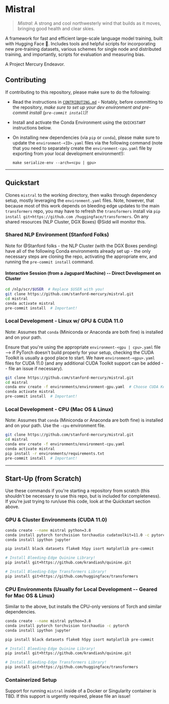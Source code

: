 # Mistral

> *Mistral*: A strong and cool northwesterly wind that builds as it moves, bringing good health and clear skies.

A framework for fast and efficient large-scale language model training, built with Hugging Face :hugs:. Includes tools
and helpful scripts for incorporating new pre-training datasets, various schemes for single node and distributed
training, and importantly, scripts for evaluation and measuring bias.

A Project Mercury Endeavor.

## Contributing

If contributing to this repository, please make sure to do the following:

+ Read the instructions in [`CONTRIBUTING.md`](./CONTRIBUTING.md) - Notably, before committing to the repository, *make
sure to set up your dev environment and pre-commit install (`pre-commit install`)!*

+ Install and activate the Conda Environment using the `QUICKSTART` instructions below.

+ On installing new dependencies (via `pip` or `conda`), please make sure to update the `environment-<ID>.yaml` files
  via the following command (note that you need to separately create the `environment-cpu.yaml` file by exporting from
  your local development environment!):

  `make serialize-env --arch=<cpu | gpu>`

---

## Quickstart

Clones `mistral` to the working directory, then walks through dependency setup, mostly leveraging the
`environment.yaml` files. Note, however, that because most of this work depends on bleeding edge updates to the main
`transformers` repo, you may have to refresh the `transformers` install via `pip install git+https://github.com
/huggingface/transformers`. On any shared resources (NLP Cluster, DGX Boxes) @Sidd will monitor this.

### Shared NLP Environment (Stanford Folks)

Note for @Stanford folks - the NLP Cluster (with the DGX Boxes pending) have all of the following Conda environments
already set up - the only necessary steps are cloning the repo, activating the appropriate env, and running the
`pre-commit install` command.

#### Interactive Session (from a Jagupard Machine) -- Direct Development on Cluster

```bash
cd /nlp/scr/$USER  # Replace $USER with you!
git clone https://github.com/stanford-mercury/mistral.git
cd mistral
conda activate mistral
pre-commit install  # Important!
```

### Local Development - Linux w/ GPU & CUDA 11.0

Note: Assumes that `conda` (Miniconda or Anaconda are both fine) is installed and on your path.

Ensure that you're using the appropriate `environment-<gpu | cpu>.yaml` file --> if PyTorch doesn't build properly for
your setup, checking the CUDA Toolkit is usually a good place to start. We have `environment-<gpu>.yaml` files for CUDA
11.0 (and any additional CUDA Toolkit support can be added -- file an issue if necessary).

```bash
git clone https://github.com/stanford-mercury/mistral.git
cd mistral
conda env create -f environments/environment-gpu.yaml  # Choose CUDA Kernel based on Hardware!
conda activate mistral
pre-commit install  # Important!
```

### Local Development - CPU (Mac OS & Linux)

Note: Assumes that `conda` (Miniconda or Anaconda are both fine) is installed and on your path. Use the `-cpu`
environment file.

```bash
git clone https://github.com/stanford-mercury/mistral.git
cd mistral
conda env create -f environments/environment-cpu.yaml
conda activate mistral
pip install -r environments/requirements.txt
pre-commit install  # Important!
```

---

## Start-Up (from Scratch)

Use these commands if you're starting a repository from scratch (this shouldn't be necessary to use this repo, but is
included for completeness). If you're just trying to run/use this code, look at the Quickstart section above.

### GPU & Cluster Environments (CUDA 11.0)

```bash
conda create --name mistral python=3.8
conda install pytorch torchvision torchaudio cudatoolkit=11.0 -c pytorch   # CUDA=11.0 on most of Cluster!
conda install ipython jupyter

pip install black datasets flake8 h5py isort matplotlib pre-commit

# Install Bleeding-Edge Quinine Library!
pip install git+https://github.com/krandiash/quinine.git

# Install Bleeding-Edge Transformers Library!
pip install git+https://github.com/huggingface/transformers
```

### CPU Environments (Usually for Local Development -- Geared for Mac OS & Linux)

Similar to the above, but installs the CPU-only versions of Torch and similar dependencies.

```bash
conda create --name mistral python=3.8
conda install pytorch torchvision torchaudio -c pytorch
conda install ipython jupyter

pip install black datasets flake8 h5py isort matplotlib pre-commit

# Install Bleeding-Edge Quinine Library!
pip install git+https://github.com/krandiash/quinine.git

# Install Bleeding-Edge Transformers Library!
pip install git+https://github.com/huggingface/transformers
```

### Containerized Setup

Support for running `mistral` inside of a Docker or Singularity container is TBD. If this support is urgently required,
please file an issue!
